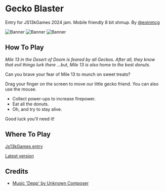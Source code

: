 # Gecko Blaster
Entry for JS13kGames 2024 jam. Mobile friendly 8 bit shmup.
By [@eoinmcg](https://twitter.com/eoinmcg)


 ![Banner](https://raw.githubusercontent.com/eoinmcg/gecko/main/promo/title.png "Banner")
 ![Banner](https://raw.githubusercontent.com/eoinmcg/gecko/main/promo/screenshot-1.png "Banner")
 ![Banner](https://raw.githubusercontent.com/eoinmcg/gecko/main/promo/screenshot-2.png "Banner")



## How To Play

*Mile 13 in the Desert of Doom is feared by all Geckos.*
*After all, they know that evil things lurk there*
*...but, Mile 13 is also home to the best donuts.*

Can you brave your fear of Mile 13 to munch on sweet treats?

Drag your finger on the screen to move our little gecko friend. You can also use the mouse.

- Collect power-ups to increase firepower.
- Eat all the donuts.
- Oh, and try to stay alive.

Good luck you'll need it!
## Where To Play
[Js13kGames entry](https://dev.js13kgames.com/2024/games/gecko-blaster)

[Latest version](https://eoinmcgrath.com/gecko)



## Credits
- [Music 'Depp' by Unknown Composer](https://keithclark.github.io/ZzFXM/)
